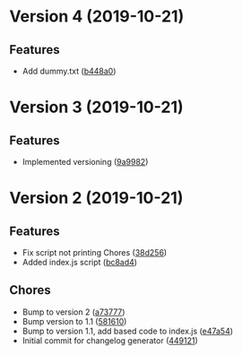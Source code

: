 # Version 4 (2019-10-21)

## Features
* Add dummy.txt ([b448a0](https://github.com/mauvehed/changelog/commit/b448a09ab03735e0aa8e77d82f825df835ae3bc2))

# Version 3 (2019-10-21)

## Features
* Implemented versioning ([9a9982](https://github.com/mauvehed/changelog/commit/9a9982172236c451a1dc8222c145d5ce55dbc951))

# Version 2 (2019-10-21)

## Features
* Fix script not printing Chores ([38d256](https://github.com/mauvehed/changelog/commit/38d2561956e6d4bf12b624d5198beeb493bd7981))
* Added index.js script ([bc8ad4](https://github.com/mauvehed/changelog/commit/bc8ad41934eff93d8d139bb94159cdde839d7faf))

## Chores
* Bump to version 2 ([a73777](https://github.com/mauvehed/changelog/commit/a73777775eefb4a489653ec1e5f403d837027a54))
* Bump version to 1.1 ([581610](https://github.com/mauvehed/changelog/commit/581610b29b9fd82f9c5e31d240ee88c8c29d5cc4))
* Bump to version 1.1, add based code to index.js ([e47a54](https://github.com/mauvehed/changelog/commit/e47a54d7f8d41a6523012f0223c6c09c5639273b))
* Initial commit for changelog generator ([449121](https://github.com/mauvehed/changelog/commit/4491210286c004aaa450b0d0fb819fdfcd30548e))
